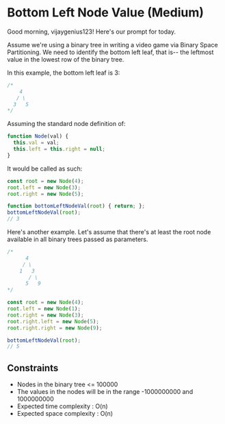 # Bottom Left Node Value (Medium)
Good morning, vijaygenius123! Here's our prompt for today.

Assume we're using a binary tree in writing a video game via Binary Space Partitioning. We need to identify the bottom left leaf, that is-- the leftmost value in the lowest row of the binary tree.


In this example, the bottom left leaf is 3:

```js
/*
    4
   / \
  3   5
*/
```
Assuming the standard node definition of:

```js
function Node(val) {
  this.val = val;
  this.left = this.right = null;
}
```
It would be called as such:

```js
const root = new Node(4);
root.left = new Node(3);
root.right = new Node(5);

function bottomLeftNodeVal(root) { return; };
bottomLeftNodeVal(root);
// 3
```
Here's another example. Let's assume that there's at least the root node available in all binary trees passed as parameters.

```js
/*
      4
     / \
    1   3
       / \
      5   9
*/

const root = new Node(4);
root.left = new Node(1);
root.right = new Node(3);
root.right.left = new Node(5);
root.right.right = new Node(9);

bottomLeftNodeVal(root);
// 5
```
## Constraints
- Nodes in the binary tree <= 100000
- The values in the nodes will be in the range -1000000000 and 1000000000
- Expected time complexity : O(n)
- Expected space complexity : O(n)
